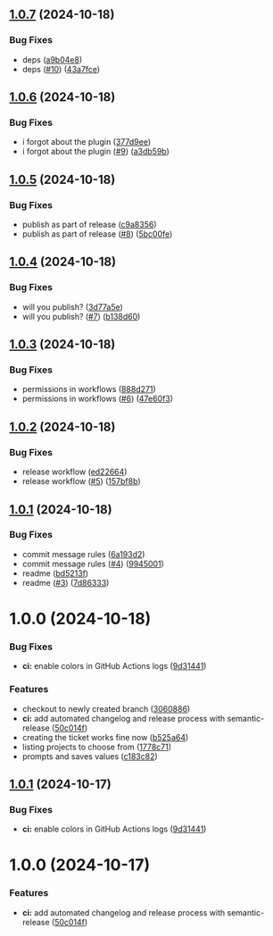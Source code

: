 ## [1.0.7](https://github.com/tiriana/git-jira-fast-ticket/compare/v1.0.6...v1.0.7) (2024-10-18)


### Bug Fixes

* deps ([a9b04e8](https://github.com/tiriana/git-jira-fast-ticket/commit/a9b04e80fbc1134b2103a925ee9784c12d530974))
* deps ([#10](https://github.com/tiriana/git-jira-fast-ticket/issues/10)) ([43a7fce](https://github.com/tiriana/git-jira-fast-ticket/commit/43a7fce51dd9968435162361e51edec975da7866))

## [1.0.6](https://github.com/tiriana/git-jira-fast-ticket/compare/v1.0.5...v1.0.6) (2024-10-18)


### Bug Fixes

* i forgot about the plugin ([377d9ee](https://github.com/tiriana/git-jira-fast-ticket/commit/377d9eeb17dc35cd3cba6123bb3d4ce73b2a670e))
* i forgot about the plugin ([#9](https://github.com/tiriana/git-jira-fast-ticket/issues/9)) ([a3db59b](https://github.com/tiriana/git-jira-fast-ticket/commit/a3db59b0632237d7c0075795ae4b1c2353ae70d8))

## [1.0.5](https://github.com/tiriana/git-jira-fast-ticket/compare/v1.0.4...v1.0.5) (2024-10-18)


### Bug Fixes

* publish as part of release ([c9a8356](https://github.com/tiriana/git-jira-fast-ticket/commit/c9a83566bb356bac79a2fc392dc5e8969fb3c458))
* publish as part of release ([#8](https://github.com/tiriana/git-jira-fast-ticket/issues/8)) ([5bc00fe](https://github.com/tiriana/git-jira-fast-ticket/commit/5bc00fe5794db3bc31a35592819fe9dbc4f0f9b0))

## [1.0.4](https://github.com/tiriana/git-jira-fast-ticket/compare/v1.0.3...v1.0.4) (2024-10-18)


### Bug Fixes

* will you publish? ([3d77a5e](https://github.com/tiriana/git-jira-fast-ticket/commit/3d77a5e0b647f4080b30b3705685b0058437cec3))
* will you publish? ([#7](https://github.com/tiriana/git-jira-fast-ticket/issues/7)) ([b138d60](https://github.com/tiriana/git-jira-fast-ticket/commit/b138d6021045dd0bf9e3f6c9f949a754d2b138f0))

## [1.0.3](https://github.com/tiriana/git-jira-fast-ticket/compare/v1.0.2...v1.0.3) (2024-10-18)


### Bug Fixes

* permissions in workflows ([888d271](https://github.com/tiriana/git-jira-fast-ticket/commit/888d271af9c1c703a17591ab8b4a79cab32c4838))
* permissions in workflows ([#6](https://github.com/tiriana/git-jira-fast-ticket/issues/6)) ([47e60f3](https://github.com/tiriana/git-jira-fast-ticket/commit/47e60f3a84749ca5ed3a825417c89b769b38ff53))

## [1.0.2](https://github.com/tiriana/git-jira-fast-ticket/compare/v1.0.1...v1.0.2) (2024-10-18)


### Bug Fixes

* release workflow ([ed22664](https://github.com/tiriana/git-jira-fast-ticket/commit/ed22664ba346f453593438958b7716ced6f0361f))
* release workflow ([#5](https://github.com/tiriana/git-jira-fast-ticket/issues/5)) ([157bf8b](https://github.com/tiriana/git-jira-fast-ticket/commit/157bf8b368a1b7a51128418b7a5a8e85a6ecf3e5))

## [1.0.1](https://github.com/tiriana/git-jira-fast-ticket/compare/v1.0.0...v1.0.1) (2024-10-18)


### Bug Fixes

* commit message rules ([6a193d2](https://github.com/tiriana/git-jira-fast-ticket/commit/6a193d2271695855f3147ce386f7673edff4195a))
* commit message rules ([#4](https://github.com/tiriana/git-jira-fast-ticket/issues/4)) ([9945001](https://github.com/tiriana/git-jira-fast-ticket/commit/9945001a4e1332fc95c629324b2104a235b025c0))
* readme ([bd5213f](https://github.com/tiriana/git-jira-fast-ticket/commit/bd5213fa9693d5090e14997b22da4b1e647f9bbb))
* readme ([#3](https://github.com/tiriana/git-jira-fast-ticket/issues/3)) ([7d86333](https://github.com/tiriana/git-jira-fast-ticket/commit/7d8633332a29f0fdc6726eff039b42c63a7a8607))

# 1.0.0 (2024-10-18)


### Bug Fixes

* **ci:** enable colors in GitHub Actions logs ([9d31441](https://github.com/tiriana/git-jira-fast-ticket/commit/9d3144177a602346fa68f689ec1fb203226fe53b))


### Features

* checkout to newly created branch ([3060886](https://github.com/tiriana/git-jira-fast-ticket/commit/306088643810a7554ec9ec6a7b0118a9fa5eaae6))
* **ci:** add automated changelog and release process with semantic-release ([50c014f](https://github.com/tiriana/git-jira-fast-ticket/commit/50c014fd90f9538ca6e1c538fc4a1f86f8d6f579))
* creating the ticket works fine now ([b525a64](https://github.com/tiriana/git-jira-fast-ticket/commit/b525a64ec6f57a1c43dcc953347637cd855f6de1))
* listing projects to choose from ([1778c71](https://github.com/tiriana/git-jira-fast-ticket/commit/1778c716813b28b65c6629dd55f40b2562f2efbf))
* prompts and saves values ([c183c82](https://github.com/tiriana/git-jira-fast-ticket/commit/c183c825c9ea313b7fd39a09f8ae4b298723764c))

## [1.0.1](https://github.com/tiriana/git-jira-fast-ticket/compare/v1.0.0...v1.0.1) (2024-10-17)

### Bug Fixes

- **ci:** enable colors in GitHub Actions logs ([9d31441](https://github.com/tiriana/git-jira-fast-ticket/commit/9d3144177a602346fa68f689ec1fb203226fe53b))

# 1.0.0 (2024-10-17)

### Features

- **ci:** add automated changelog and release process with semantic-release ([50c014f](https://github.com/tiriana/git-jira-fast-ticket/commit/50c014fd90f9538ca6e1c538fc4a1f86f8d6f579))
